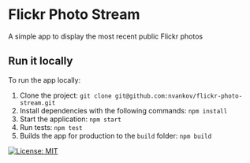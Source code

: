 # Flickr Photo Stream

A simple app to display the most recent public Flickr photos

## Run it locally

To run the app locally:
1. Clone the project: ```git clone git@github.com:nvankov/flickr-photo-stream.git```
2. Install dependencies with the following commands: ```npm install```
3. Start the application: ```npm start```
4. Run tests: ```npm test```
5. Builds the app for production to the `build` folder: ```npm build```

[![License: MIT](https://img.shields.io/badge/License-MIT-yellow.svg)](https://opensource.org/licenses/MIT)